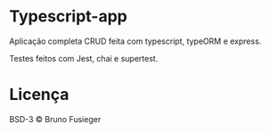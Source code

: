 # Typescript-app

Aplicação completa CRUD feita com typescript, typeORM e express.

Testes feitos com Jest, chai e supertest.

# Licença

BSD-3 © Bruno Fusieger 
